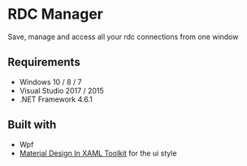 # RDC Manager

Save, manage and access all your rdc connections from one window

## Requirements

 * Windows 10 / 8 / 7
 * Visual Studio 2017 / 2015
 * .NET Framework 4.6.1


## Built with

 * Wpf
 * [Material Design In XAML Toolkit](https://github.com/ButchersBoy/MaterialDesignInXamlToolkit) for the ui style